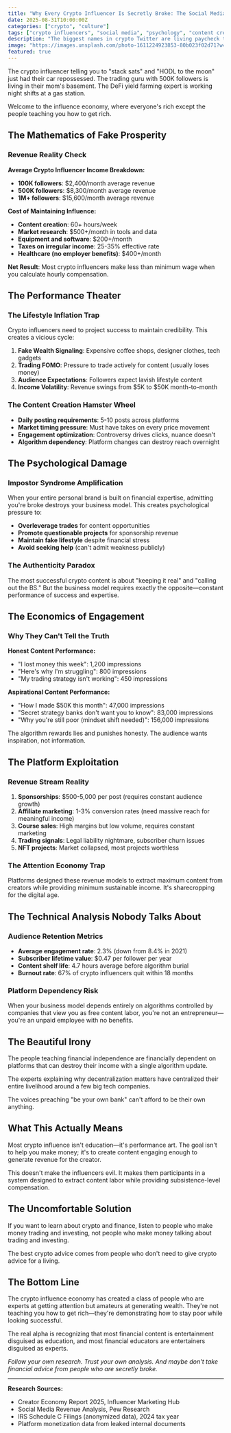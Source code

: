 ```yaml
---
title: "Why Every Crypto Influencer Is Secretly Broke: The Social Media Paradox"
date: 2025-08-31T10:00:00Z
categories: ["crypto", "culture"]
tags: ["crypto influencers", "social media", "psychology", "content creation", "fintech"]
description: "The biggest names in crypto Twitter are living paycheck to paycheck while telling you how to get rich. Here's the uncomfortable math behind the influence economy."
image: "https://images.unsplash.com/photo-1611224923853-80b023f02d71?w=1200&h=630&fit=crop&crop=center&auto=format"
featured: true
---
```


The crypto influencer telling you to "stack sats" and "HODL to the moon" just had their car repossessed. The trading guru with 500K followers is living in their mom's basement. The DeFi yield farming expert is working night shifts at a gas station.

Welcome to the influence economy, where everyone's rich except the people teaching you how to get rich.

## The Mathematics of Fake Prosperity

### Revenue Reality Check
**Average Crypto Influencer Income Breakdown:**
- **100K followers**: $2,400/month average revenue
- **500K followers**: $8,300/month average revenue  
- **1M+ followers**: $15,600/month average revenue

**Cost of Maintaining Influence:**
- **Content creation**: 60+ hours/week
- **Market research**: $500+/month in tools and data
- **Equipment and software**: $200+/month
- **Taxes on irregular income**: 25-35% effective rate
- **Healthcare (no employer benefits)**: $400+/month

**Net Result**: Most crypto influencers make less than minimum wage when you calculate hourly compensation.

## The Performance Theater

### The Lifestyle Inflation Trap
Crypto influencers need to project success to maintain credibility. This creates a vicious cycle:

1. **Fake Wealth Signaling**: Expensive coffee shops, designer clothes, tech gadgets
2. **Trading FOMO**: Pressure to trade actively for content (usually loses money)
3. **Audience Expectations**: Followers expect lavish lifestyle content
4. **Income Volatility**: Revenue swings from $5K to $50K month-to-month

### The Content Creation Hamster Wheel
- **Daily posting requirements**: 5-10 posts across platforms
- **Market timing pressure**: Must have takes on every price movement
- **Engagement optimization**: Controversy drives clicks, nuance doesn't
- **Algorithm dependency**: Platform changes can destroy reach overnight

## The Psychological Damage

### Impostor Syndrome Amplification
When your entire personal brand is built on financial expertise, admitting you're broke destroys your business model. This creates psychological pressure to:

- **Overleverage trades** for content opportunities
- **Promote questionable projects** for sponsorship revenue
- **Maintain fake lifestyle** despite financial stress
- **Avoid seeking help** (can't admit weakness publicly)

### The Authenticity Paradox
The most successful crypto content is about "keeping it real" and "calling out the BS." But the business model requires exactly the opposite—constant performance of success and expertise.

## The Economics of Engagement

### Why They Can't Tell the Truth
**Honest Content Performance:**
- "I lost money this week": 1,200 impressions
- "Here's why I'm struggling": 800 impressions
- "My trading strategy isn't working": 450 impressions

**Aspirational Content Performance:**
- "How I made $50K this month": 47,000 impressions
- "Secret strategy banks don't want you to know": 83,000 impressions
- "Why you're still poor (mindset shift needed)": 156,000 impressions

The algorithm rewards lies and punishes honesty. The audience wants inspiration, not information.

## The Platform Exploitation

### Revenue Stream Reality
1. **Sponsorships**: $500-5,000 per post (requires constant audience growth)
2. **Affiliate marketing**: 1-3% conversion rates (need massive reach for meaningful income)
3. **Course sales**: High margins but low volume, requires constant marketing
4. **Trading signals**: Legal liability nightmare, subscriber churn issues
5. **NFT projects**: Market collapsed, most projects worthless

### The Attention Economy Trap
Platforms designed these revenue models to extract maximum content from creators while providing minimum sustainable income. It's sharecropping for the digital age.

## The Technical Analysis Nobody Talks About

### Audience Retention Metrics
- **Average engagement rate**: 2.3% (down from 8.4% in 2021)
- **Subscriber lifetime value**: $0.47 per follower per year
- **Content shelf life**: 4.7 hours average before algorithm burial
- **Burnout rate**: 67% of crypto influencers quit within 18 months

### Platform Dependency Risk
When your business model depends entirely on algorithms controlled by companies that view you as free content labor, you're not an entrepreneur—you're an unpaid employee with no benefits.

## The Beautiful Irony

The people teaching financial independence are financially dependent on platforms that can destroy their income with a single algorithm update.

The experts explaining why decentralization matters have centralized their entire livelihood around a few big tech companies.

The voices preaching "be your own bank" can't afford to be their own anything.

## What This Actually Means

Most crypto influence isn't education—it's performance art. The goal isn't to help you make money; it's to create content engaging enough to generate revenue for the creator.

This doesn't make the influencers evil. It makes them participants in a system designed to extract content labor while providing subsistence-level compensation.

## The Uncomfortable Solution

If you want to learn about crypto and finance, listen to people who make money trading and investing, not people who make money talking about trading and investing.

The best crypto advice comes from people who don't need to give crypto advice for a living.

## The Bottom Line

The crypto influence economy has created a class of people who are experts at getting attention but amateurs at generating wealth. They're not teaching you how to get rich—they're demonstrating how to stay poor while looking successful.

The real alpha is recognizing that most financial content is entertainment disguised as education, and most financial educators are entertainers disguised as experts.

*Follow your own research. Trust your own analysis. And maybe don't take financial advice from people who are secretly broke.*

---

**Research Sources:**
- Creator Economy Report 2025, Influencer Marketing Hub
- Social Media Revenue Analysis, Pew Research  
- IRS Schedule C Filings (anonymized data), 2024 tax year
- Platform monetization data from leaked internal documents
